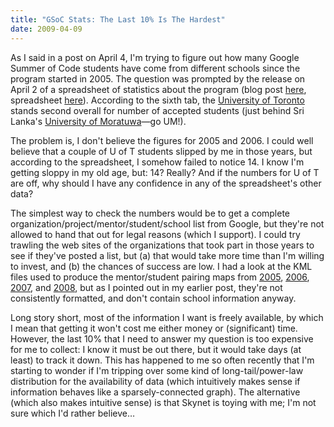 ```yaml
---
title: "GSoC Stats: The Last 10% Is The Hardest"
date: 2009-04-09
---
```

As I said in a post on April 4, I'm trying to figure out how many Google Summer of Code students have come from different schools since the program started in 2005. The question was prompted by the release on April 2 of a spreadsheet of statistics about the program (blog post <a href="http://google-opensource.blogspot.com/2009/03/google-summer-of-code-by-numbers.html">here</a>, spreadsheet <a href="http://spreadsheets.google.com/ccc?key=p6DuoA2lJToKmUzoSq6raZQ">here</a>). According to the sixth tab, the <a href="http://www.utoronto.ca">University of Toronto</a> stands second overall for number of accepted students (just behind Sri Lanka's <a href="http://www.mrt.ac.lk/">University of Moratuwa</a>—go UM!).

The problem is, I don't believe the figures for 2005 and 2006. I could well believe that a couple of U of T students slipped by me in those years, but according to the spreadsheet, I somehow failed to notice 14. I know I'm getting sloppy in my old age, but: 14? Really?  And if the numbers for U of T are off, why should I have any confidence in any of the spreadsheet's other data?

The simplest way to check the numbers would be to get a complete organization/project/mentor/student/school list from Google, but they're not allowed to hand that out for legal reasons (which I support).  I could try trawling the web sites of the organizations that took part in those years to see if they've posted a list, but (a) that would take more time than I'm willing to invest, and (b) the chances of success are low. I had a look at the KML files used to produce the mentor/student pairing maps from <a href="http://code.google.com/soc/2005/map.html">2005</a>, <a href="http://code.google.com/soc/soc_map2006.kml">2006</a>, <a href="http://code.google.com/soc/soc_map2007.kml">2007</a>, and <a href="http://code.google.com/soc/soc_map2008.kml">2008</a>, but as I pointed out in my earlier post, they're not consistently formatted, and don't contain school information anyway.

Long story short, most of the information I want is freely available, by which I mean that getting it won't cost me either money or (significant) time. However, the last 10% that I need to answer my question is too expensive for me to collect: I know it must be out there, but it would take days (at least) to track it down. This has happened to me so often recently that I'm starting to wonder if I'm tripping over some kind of long-tail/power-law distribution for the availability of data (which intuitively makes sense if information behaves like a sparsely-connected graph).  The alternative (which also makes intuitive sense) is that Skynet is toying with me; I'm not sure which I'd rather believe…
